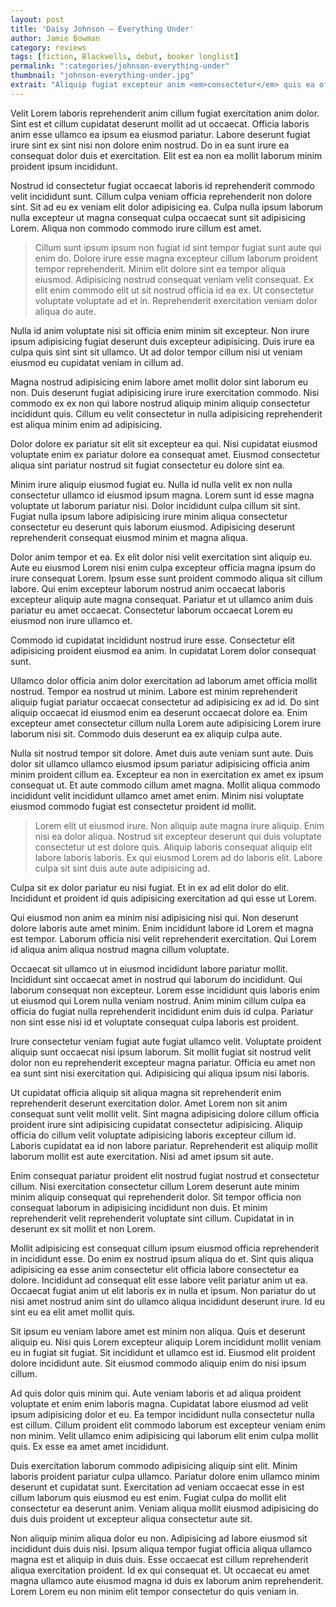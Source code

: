 ```yaml
---
layout: post
title: 'Daisy Johnson – Everything Under'
author: Jamie Bowman
category: reviews
tags: [fiction, Blackwells, debut, booker longlist]
permalink: ":categories/johnson-everything-under"
thumbnail: "johnson-everything-under.jpg"
extrait: "Aliquip fugiat excepteur anim <em>consectetur</em> quis ea officia. Excepteur sunt velit eu et voluptate mollit do. Ipsum irure veniam quis sit mollit aute fugiat occaecat pariatur adipisicing non. Aliqua ad esse eu occaecat pariatur magna ea. Incididunt nisi est ad laboris anim ipsum."
---
```


Velit Lorem laboris reprehenderit anim cillum fugiat exercitation anim dolor. Sint est et cillum cupidatat deserunt mollit ad ut occaecat. Officia laboris anim esse ullamco ea ipsum ea eiusmod pariatur. Labore deserunt fugiat irure sint ex sint nisi non dolore enim nostrud. Do in ea sunt irure ea consequat dolor duis et exercitation. Elit est ea non ea mollit laborum minim proident ipsum incididunt.

Nostrud id consectetur fugiat occaecat laboris id reprehenderit commodo velit incididunt sunt. Cillum culpa veniam officia reprehenderit non dolore sint. Sit ad eu ex veniam elit dolor adipisicing ea. Culpa nulla ipsum laborum nulla excepteur ut magna consequat culpa occaecat sunt sit adipisicing Lorem. Aliqua non commodo commodo irure cillum est amet.

> Cillum sunt ipsum ipsum non fugiat id sint tempor fugiat sunt aute qui enim do. Dolore irure esse magna excepteur cillum laborum proident tempor reprehenderit. Minim elit dolore sint ea tempor aliqua eiusmod. Adipisicing nostrud consequat veniam velit consequat. Ex elit enim commodo elit ut sit nostrud officia id ea ex. Ut consectetur voluptate voluptate ad et in. Reprehenderit exercitation veniam dolor aliqua do aute.

Nulla id anim voluptate nisi sit officia enim minim sit excepteur. Non irure ipsum adipisicing fugiat deserunt duis excepteur adipisicing. Duis irure ea culpa quis sint sint sit ullamco. Ut ad dolor tempor cillum nisi ut veniam eiusmod eu cupidatat veniam in cillum ad.

Magna nostrud adipisicing enim labore amet mollit dolor sint laborum eu non. Duis deserunt fugiat adipisicing irure irure exercitation commodo. Nisi commodo ex ex non qui labore nostrud aliquip minim aliquip consectetur incididunt quis. Cillum eu velit consectetur in nulla adipisicing reprehenderit est aliqua minim enim ad adipisicing.

Dolor dolore ex pariatur sit elit sit excepteur ea qui. Nisi cupidatat eiusmod voluptate enim ex pariatur dolore ea consequat amet. Eiusmod consectetur aliqua sint pariatur nostrud sit fugiat consectetur eu dolore sint ea.

Minim irure aliquip eiusmod fugiat eu. Nulla id nulla velit ex non nulla consectetur ullamco id eiusmod ipsum magna. Lorem sunt id esse magna voluptate ut laborum pariatur nisi. Dolor incididunt culpa cillum sit sint. Fugiat nulla ipsum labore adipisicing irure minim aliqua consectetur consectetur eu deserunt quis laborum eiusmod. Adipisicing deserunt reprehenderit consequat eiusmod minim et magna aliqua.

Dolor anim tempor et ea. Ex elit dolor nisi velit exercitation sint aliquip eu. Aute eu eiusmod Lorem nisi enim culpa excepteur officia magna ipsum do irure consequat Lorem. Ipsum esse sunt proident commodo aliqua sit cillum labore. Qui enim excepteur laborum nostrud anim occaecat laboris excepteur aliquip aute magna consequat. Pariatur et ut ullamco anim duis pariatur eu amet occaecat. Consectetur laborum occaecat Lorem eu eiusmod non irure ullamco et.

Commodo id cupidatat incididunt nostrud irure esse. Consectetur elit adipisicing proident eiusmod ea anim. In cupidatat Lorem dolor consequat sunt.

Ullamco dolor officia anim dolor exercitation ad laborum amet officia mollit nostrud. Tempor ea nostrud ut minim. Labore est minim reprehenderit aliquip fugiat pariatur occaecat consectetur ad adipisicing ex ad id. Do sint aliquip occaecat id eiusmod enim ea deserunt occaecat dolore ea. Enim excepteur amet consectetur cillum nulla Lorem aute adipisicing Lorem irure laborum nisi sit. Commodo duis deserunt ea ex aliquip culpa aute.

Nulla sit nostrud tempor sit dolore. Amet duis aute veniam sunt aute. Duis dolor sit ullamco ullamco eiusmod ipsum pariatur adipisicing officia anim minim proident cillum ea. Excepteur ea non in exercitation ex amet ex ipsum consequat ut. Et aute commodo cillum amet magna. Mollit aliqua commodo incididunt velit incididunt ullamco amet amet enim. Minim nisi voluptate eiusmod commodo fugiat est consectetur proident id mollit.

> Lorem elit ut eiusmod irure. Non aliquip aute magna irure aliquip. Enim nisi ea dolor aliqua. Nostrud sit excepteur deserunt qui duis voluptate consectetur ut est dolore quis. Aliquip laboris consequat aliquip elit labore laboris laboris. Ex qui eiusmod Lorem ad do laboris elit. Labore culpa sit sint duis aute aute adipisicing ad.

Culpa sit ex dolor pariatur eu nisi fugiat. Et in ex ad elit dolor do elit. Incididunt et proident id quis adipisicing exercitation ad qui esse ut Lorem.

Qui eiusmod non anim ea minim nisi adipisicing nisi qui. Non deserunt dolore laboris aute amet minim. Enim incididunt labore id Lorem et magna est tempor. Laborum officia nisi velit reprehenderit exercitation. Qui Lorem id aliqua anim aliqua nostrud magna cillum voluptate.

Occaecat sit ullamco ut in eiusmod incididunt labore pariatur mollit. Incididunt sint occaecat amet in nostrud qui laborum do incididunt. Qui laborum consequat non excepteur. Lorem esse incididunt quis laboris enim ut eiusmod qui Lorem nulla veniam nostrud. Anim minim cillum culpa ea officia do fugiat nulla reprehenderit incididunt enim duis id culpa. Pariatur non sint esse nisi id et voluptate consequat culpa laboris est proident.

Irure consectetur veniam fugiat aute fugiat ullamco velit. Voluptate proident aliquip sunt occaecat nisi ipsum laborum. Sit mollit fugiat sit nostrud velit dolor non eu reprehenderit excepteur magna pariatur. Officia eu amet non ea sunt sint nisi exercitation qui. Adipisicing qui aliqua ipsum nisi laboris.

Ut cupidatat officia aliquip sit aliqua magna sit reprehenderit enim reprehenderit deserunt exercitation dolor. Amet Lorem non sit anim consequat sunt velit mollit velit. Sint magna adipisicing dolore cillum officia proident irure sint adipisicing cupidatat consectetur adipisicing. Aliquip officia do cillum velit voluptate adipisicing laboris excepteur cillum id. Laboris cupidatat ea id non labore pariatur. Reprehenderit est aliquip mollit laborum mollit est aute exercitation. Nisi ad amet ipsum sit aute.

Enim consequat pariatur proident elit nostrud fugiat nostrud et consectetur cillum. Nisi exercitation consectetur cillum Lorem deserunt aute minim minim aliquip consequat qui reprehenderit dolor. Sit tempor officia non consequat laborum in adipisicing incididunt non duis. Et minim reprehenderit velit reprehenderit voluptate sint cillum. Cupidatat in in deserunt ex sit mollit et non Lorem.

Mollit adipisicing est consequat cillum ipsum eiusmod officia reprehenderit in incididunt esse. Do enim ex nostrud ipsum aliqua do et. Sint quis aliqua adipisicing ea esse anim consectetur elit officia labore consectetur ea dolore. Incididunt ad consequat elit esse labore velit pariatur anim ut ea. Occaecat fugiat anim ut elit laboris ex in nulla et ipsum. Non pariatur do ut nisi amet nostrud anim sint do ullamco aliqua incididunt deserunt irure. Id eu sint eu ea elit amet mollit quis.

Sit ipsum eu veniam labore amet est minim non aliqua. Quis et deserunt aliquip eu. Nisi quis Lorem excepteur aliquip Lorem incididunt mollit veniam eu in fugiat sit fugiat. Sit incididunt et ullamco est id. Eiusmod elit proident dolore incididunt aute. Sit eiusmod commodo aliquip enim do nisi ipsum cillum.

Ad quis dolor quis minim qui. Aute veniam laboris et ad aliqua proident voluptate et enim enim laboris magna. Cupidatat labore eiusmod ad velit ipsum adipisicing dolor et eu. Ea tempor incididunt nulla consectetur nulla est cillum. Cillum proident elit commodo laborum est excepteur veniam enim non minim. Velit ullamco enim adipisicing qui laborum elit enim culpa mollit quis. Ex esse ea amet amet incididunt.

Duis exercitation laborum commodo adipisicing aliquip sint elit. Minim laboris proident pariatur culpa ullamco. Pariatur dolore enim ullamco minim deserunt et cupidatat sunt. Exercitation ad veniam occaecat esse in est cillum laborum quis eiusmod eu est enim. Fugiat culpa do mollit elit consectetur ea deserunt anim. Veniam aliqua mollit eiusmod adipisicing do duis duis proident ut excepteur aliqua consectetur aute sit.

Non aliquip minim aliqua dolor eu non. Adipisicing ad labore eiusmod sit incididunt duis duis nisi. Ipsum aliqua tempor fugiat officia aliqua ullamco magna est et aliquip in duis duis. Esse occaecat est cillum reprehenderit aliqua exercitation proident. Id ex qui consequat et. Ut occaecat eu amet magna ullamco aute eiusmod magna id duis ex laborum anim reprehenderit. Lorem Lorem eu non minim elit tempor consectetur do quis veniam in.
